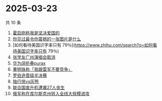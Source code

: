 # 2025-03-23

共 10 条

<!-- BEGIN ZHIHUSEARCH -->
<!-- 最后更新时间 Sun Mar 23 2025 10:58:42 GMT+0800 (China Standard Time) -->
1. [霍启刚称我是坚决爱国的](https://www.zhihu.com/search?q=霍启刚称我是坚决爱国的)
1. [你见过最令你震撼的一张图片是什么](https://www.zhihu.com/search?q=你见过最令你震撼的一张图片是什么)
1. [如何看待美国识字率只有 79％](https://www.zhihu.com/search?q=如何看待美国识字率只有 79％)
1. [张学友广州演唱会取消](https://www.zhihu.com/search?q=张学友广州演唱会取消)
1. [华为阔折叠purax](https://www.zhihu.com/search?q=华为阔折叠purax)
1. [董明珠称「我跟雷军不要竞争」](https://www.zhihu.com/search?q=董明珠称「我跟雷军不要竞争」)
1. [罗伯逊晋级半决赛](https://www.zhihu.com/search?q=罗伯逊晋级半决赛)
1. [独行侠vs灰熊](https://www.zhihu.com/search?q=独行侠vs灰熊)
1. [联合国直升机遭袭27人丧生](https://www.zhihu.com/search?q=联合国直升机遭袭27人丧生)
1. [俄军称在库尔斯克州转入全线大规模进攻](https://www.zhihu.com/search?q=俄军称在库尔斯克州转入全线大规模进攻)
<!-- END ZHIHUSEARCH -->
